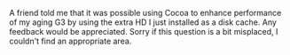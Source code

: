A friend told me that it was possible using Cocoa to enhance performance of my aging G3 by using the extra HD I just installed as a disk cache.  Any feedback would be appreciated.  Sorry if this question is a bit misplaced, I couldn't find an appropriate area.